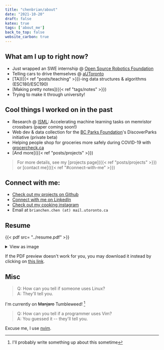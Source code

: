 ```yaml
---
title: "chenbrian/about"
date: "2021-10-20"
draft: false
katex: true
tags: ['about_me']
back_to_top: false
website_carbon: true
---
```



## What am I up to right now?

- Just wrapped an SWE internship @ [Open Source Robotics Foundation](https://www.openrobotics.org/)
- Telling cars to drive themselves @ [aUToronto](https://www.autodrive.utoronto.ca/)
- [TA]({{< ref "posts/teaching" >}})-ing data structures & algorithms (ESC180/ESC190)
- [Making pretty notes]({{< ref "tags/notes" >}})
- Trying to make it through university!


## Cool things I worked on in the past
- Research @ [ISML](https://www.eecg.utoronto.ca/~roman/): Accelerating machine learning tasks on memristor crossbars (paper coming soon!)
- Web dev & data collection for the [BC Parks Foundation](https://bcparksfoundation.ca/)'s DiscoverParks initiative (private beta)
- Helping people shop for groceries more safely during COVID-19 with [grocercheck.ca](https://grocercheck.ca/)
- [And more]({{< ref "posts/projects" >}})

> For more details, see my [projects page]({{< ref "posts/projects" >}}) or [contact me]({{< ref "#connect-with-me" >}})

##  Connect with me:

- [Check out my projects on Github](https://github.com/ihasdapie)
- [Connect with me on LinkedIn](https://linkedin.com/in/brianchen28914)
- [Check out my cooking instagram](https://instagram.com/brianschicken)
- Email at `brianchen.chen (at) mail.utoronto.ca`


## Resume
{{< pdf src= "../resume.pdf" >}}

<details>
  <summary>View as image</summary>
  <img src="{{<baseurl>}}/resume.png" alt="Resume" style="width:100%">
</details>

If the PDF preview doesn't work for you, you may download it instead by clicking on [this link]({{<baseurl>}}/resume.pdf).


## Misc

> Q: How can you tell if someone uses Linux?  
> A: They'll tell you.

I'm currently on ~~Manjaro~~ Tumbleweed! [^1]

[^1]: I'll probably write something up about this sometime

> Q: How can you tell if a programmer uses Vim?  
> A: You guessed it -- they'll tell you.

Excuse me, I use [nvim](https://github.com/ihasdapie/dotfiles).



